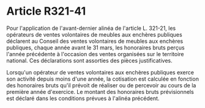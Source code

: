 # Article R321-41

Pour l'application de l'avant-dernier alinéa de l'article L. 321-21, les opérateurs de ventes volontaires de meubles aux enchères publiques déclarent au Conseil des ventes volontaires de meubles aux enchères publiques, chaque année avant le 31 mars, les honoraires bruts perçus l'année précédente à l'occasion des ventes organisées sur le territoire national. Ces déclarations sont assorties des pièces justificatives.

Lorsqu'un opérateur de ventes volontaires aux enchères publiques exerce son activité depuis moins d'une année, la cotisation est calculée en fonction des honoraires bruts qu'il prévoit de réaliser ou de percevoir au cours de la première année d'exercice. Le montant des honoraires bruts prévisionnels est déclaré dans les conditions prévues à l'alinéa précédent.
